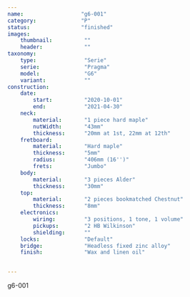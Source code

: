 ```yaml
---
name:                  "g6-001"
category:              "P"
status:                "finished"
images:
    thumbnail:          ""
    header:             ""
taxonomy:
    type:               "Serie"
    serie:              "Pragma"
    model:              "G6"
    variant:            ""
construction:
    date:
        start:          "2020-10-01"
        end:            "2021-04-30"
    neck:
        material:       "1 piece hard maple"
        nutWidth:       "43mm"
        thickness:      "20mm at 1st, 22mm at 12th"
    fretboard:
        material:       "Hard maple"
        thickness:      "5mm"  
        radius:         "406mm (16'')"
        frets:          "Jumbo"
    body:
        material:       "3 pieces Alder"
        thickness:      "30mm"
    top:
        material:       "2 pieces bookmatched Chestnut"
        thickness:      "8mm"
    electronics:
        wiring:         "3 positions, 1 tone, 1 volume"
        pickups:        "2 HB Wilkinson"
        shielding:      ""
    locks:              "Default"
    bridge:             "Headless fixed zinc alloy"
    finish:             "Wax and linen oil"

        
---
```


g6-001
